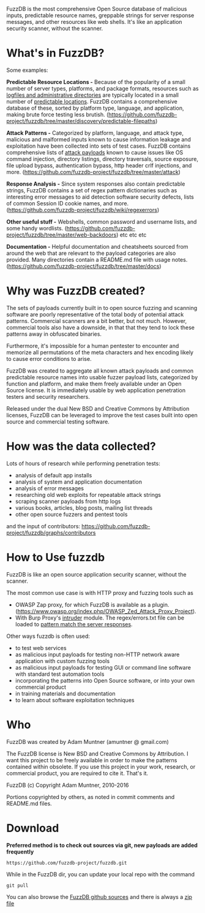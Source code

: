 FuzzDB is the most comprehensive Open Source database of malicious inputs, predictable resource names, greppable strings for server response messages, and other resources like web shells. It's like an application security scanner, without the scanner. 

# What's in FuzzDB? #
Some examples:

**Predictable Resource Locations -**
Because of the popularity of a small number of server types, platforms, and package formats, resources such as [logfiles and administrative directories](http://www.owasp.org/index.php/Forced_browsing) are typically located in a small number of [predictable locations](http://projects.webappsec.org/Predictable-Resource-Location).
FuzzDB contains a comprehensive database of these, sorted by platform type, language, and application, making brute force testing less brutish.
(https://github.com/fuzzdb-project/fuzzdb/tree/master/discovery/predictable-filepaths)

**Attack Patterns -**
Categorized by platform, language, and attack type, malicious and malformed inputs known to cause information leakage and exploitation have been collected into sets of test cases.
FuzzDB contains comprehensive lists of [attack payloads](https://github.com/fuzzdb-project/fuzzdb/tree/master/attack-payloads) known to cause issues like OS command injection, directory listings, directory traversals, source exposure, file upload bypass, authentication bypass, http header crlf injections, and more.
(https://github.com/fuzzdb-project/fuzzdb/tree/master/attack)

**Response Analysis -**
Since system responses also contain predictable strings, FuzzDB contains a set of regex pattern dictionaries such as interesting error messages to aid detection software security defects, lists of common Session ID cookie names, and more.
(https://github.com/fuzzdb-project/fuzzdb/wiki/regexerrors)

**Other useful stuff -**
Webshells, common password and username lists, and some handy wordlists.
(https://github.com/fuzzdb-project/fuzzdb/tree/master/web-backdoors) etc etc etc

**Documentation -**
Helpful documentation and cheatsheets sourced from around the web that are relevant to the payload categories are also provided. Many directories contain a README.md file with usage notes.
(https://github.com/fuzzdb-project/fuzzdb/tree/master/docs)


# Why was FuzzDB created? #

The sets of payloads currently built in to open source fuzzing and scanning software are poorly representative of the total body of potential attack patterns. Commercial scanners are a bit better, but not much. However, commercial tools also have a downside, in that that they tend to lock these patterns away in obfuscated binaries.

Furthermore, it's impossible for a human pentester to encounter and memorize all permutations of the meta characters and hex encoding likely to cause error conditions to arise.

FuzzDB was created to aggregate all known attack payloads and common predictable resource names into usable fuzzer payload lists, categorized by function and platform, and make them freely available under an Open Source license. It is immediately usable by web application penetration testers and security researchers.

Released under the dual New BSD and Creative Commons by Attribution licenses, FuzzDB can be leveraged to improve the test cases built into open source and commercial testing software.


# How was the data collected? #

Lots of hours of research while performing penetration tests:
  * analysis of default app installs
  * analysis of system and application documentation
  * analysis of error messages
  * researching old web exploits for repeatable attack strings
  * scraping scanner payloads from  http logs
  * various books, articles, blog posts, mailing list threads
  * other open source fuzzers and pentest tools

and the input of contributors: https://github.com/fuzzdb-project/fuzzdb/graphs/contributors


# How to Use fuzzdb #

FuzzDB is like an open source application security scanner, without the scanner.

The most common use case is with HTTP proxy and fuzzing tools such as 
  * OWASP Zap proxy, for which FuzzDB is available as a plugin. (https://www.owasp.org/index.php/OWASP_Zed_Attack_Proxy_Project). 
  * With Burp Proxy's [intruder](http://portswigger.net/intruder/) module. The regex/errors.txt file can be loaded to [pattern match the server responses](https://github.com/fuzzdb-project/fuzzdb/wiki/regexerrors).

Other ways fuzzdb is often used:
  * to test web services
  * as malicious input payloads for testing non-HTTP network aware application with custom fuzzing tools
  * as malicious input payloads for testing GUI or command line software with standard test automation tools
  * incorporating the patterns into Open Source software, or into your own commercial product
  * in training materials and documentation
  * to learn about software exploitation techniques


# Who #

FuzzDB was created by Adam Muntner (amuntner @ gmail.com)

The FuzzDB license is New BSD and Creative Commons by Attribution. I want this project to be freely available in order to make the patterns contained within obsolete. If you use this project in your work, research, or commercial product, you are required to cite it. That's it.

FuzzDB (c) Copyright Adam Muntner, 2010-2016

Portions copyrighted by others, as noted in commit comments and README.md files. 


# Download #

**Preferred method is to check out sources via git, new payloads are added frequently**
```
https://github.com/fuzzdb-project/fuzzdb.git
```

While in the FuzzDB dir, you can update your local repo with the command
```
git pull
```
You can also browse the [FuzzDB github sources](https://github.com/fuzzdb-project/fuzzdb/tree/master) and there is always a [zip file](https://github.com/fuzzdb-project/fuzzdb/archive/master.zip)

